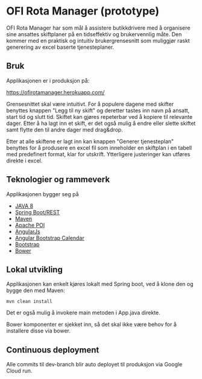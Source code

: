# OFI Rota Manager (prototype)

OFI Rota Manager har som mål å assistere butikkdrivere med å organisere sine ansattes skiftplaner på en tidseffektiv og brukervennlig måte. Den kommer med en praktisk og intuitiv brukergrensesnitt som muliggjør raskt generering av excel baserte tjenesteplaner.

## Bruk
Applikasjonen er i produksjon på:

https://ofirotamanager.herokuapp.com/

Grensesnittet skal være intuitivt. For å populere dagene med skifter benyttes knappen "Legg til ny skift" og deretter tastes inn navn på ansatt, start tid og slutt tid. Skiftet kan gjøres repeterbar ved å kopiere til relevante dager. Etter å ha lagt inn et skift, er det også mulig å endre eller slette skiftet samt flytte den til andre dager med drag&drop.

Etter at alle skiftene er lagt inn kan knappen "Generer tjenesteplan" benyttes for å produsere en excel fil som inneholder en skiftplan i en tabell med predefinert format, klar for utskrift. Ytterligere justeringer kan utføres direkte i excel.

## Teknologier og rammeverk
Applikasjonen bygger seg på 
- [JAVA 8](http://www.oracle.com/technetwork/java/javase/downloads/jdk8-downloads-2133151.html)
- [Spring Boot/REST](https://projects.spring.io/spring-boot/)
- [Maven](https://maven.apache.org/)
- [Apache POI](https://poi.apache.org/)
- [AngularJs](https://angularjs.org/)
- [Angular Bootstrap Calendar](https://github.com/mattlewis92/angular-bootstrap-calendar)
- [Bootstrap](http://getbootstrap.com/)
- [Bower](https://bower.io/)

## Lokal utvikling
Applikasjonen kan enkelt kjøres lokalt med Spring boot, ved å klone den og bygge den med Maven:

`mvn clean install`

Det er også mulig å invokere main metoden i App.java direkte.

Bower komponenter er sjekket inn, så det skal ikke være behov for å installere disse via bower. 

## Continuous deployment
Alle commits til dev-branch blir auto deployet til produksjon via Google Cloud run.





